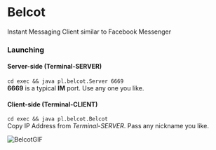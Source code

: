 # Belcot
Instant Messaging Client similar to Facebook Messenger  
### Launching
#### Server-side (Terminal-SERVER)
``` cd exec && java pl.belcot.Server 6669 ```  
**6669** is a typical **IM** port. Use any one you like.
#### Client-side (Terminal-CLIENT)
``` cd exec && java pl.belcot.Belcot ```  
Copy IP Address from *Terminal-SERVER*. Pass any nickname you like.

![BelcotGIF](gif/belcot.gif)

